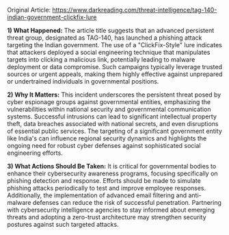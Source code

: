 Original Article: https://www.darkreading.com/threat-intelligence/tag-140-indian-government-clickfix-lure

**1) What Happened:** The article title suggests that an advanced persistent threat group, designated as TAG-140, has launched a phishing attack targeting the Indian government. The use of a "ClickFix-Style" lure indicates that attackers deployed a social engineering technique that manipulates targets into clicking a malicious link, potentially leading to malware deployment or data compromise. Such campaigns typically leverage trusted sources or urgent appeals, making them highly effective against unprepared or undertrained individuals in governmental positions.

**2) Why It Matters:** This incident underscores the persistent threat posed by cyber espionage groups against governmental entities, emphasizing the vulnerabilities within national security and governmental communication systems. Successful intrusions can lead to significant intellectual property theft, data breaches associated with national secrets, and even disruptions of essential public services. The targeting of a significant government entity like India's can influence regional security dynamics and highlights the ongoing need for robust cyber defenses against sophisticated social engineering efforts.

**3) What Actions Should Be Taken:** It is critical for governmental bodies to enhance their cybersecurity awareness programs, focusing specifically on phishing detection and response. Efforts should be made to simulate phishing attacks periodically to test and improve employee responses. Additionally, the implementation of advanced email filtering and anti-malware defenses can reduce the risk of successful penetration. Partnering with cybersecurity intelligence agencies to stay informed about emerging threats and adopting a zero-trust architecture may strengthen security postures against such targeted attacks.